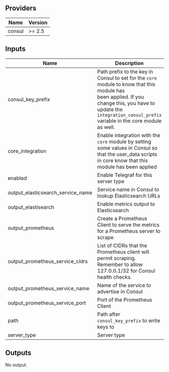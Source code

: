 ## Providers

| Name | Version |
|------|---------|
| consul | >= 2.5 |

## Inputs

| Name | Description | Type | Default | Required |
|------|-------------|------|---------|:-----:|
| consul\_key\_prefix | Path prefix to the key in Consul to set for the `core` module to know that this module has<br>        been applied. If you change this, you have to update the<br>        `integration_consul_prefix` variable in the core module as well. | `string` | `"terraform/"` | no |
| core\_integration | Enable integration with the `core` module by setting some values in Consul so<br>        that the user\_data scripts in core know that this module has been applied | `bool` | `true` | no |
| enabled | Enable Telegraf for this server type | `bool` | `true` | no |
| output\_elasticsearch\_service\_name | Service name in Consul to lookup Elasticsearch URLs | `string` | `"elasticsearch"` | no |
| output\_elastisearch | Enable metrics output to Elasticsearch | `bool` | `false` | no |
| output\_prometheus | Create a Prometheus Client to serve the metrics for a Prometheus server to scrape | `bool` | `false` | no |
| output\_prometheus\_service\_cidrs | List of CIDRs that the Prometheus client will permit scraping. Remember to allow 127.0.0.1/32 for Consul health checks. | `list(string)` | <pre>[<br>  "0.0.0.0/0"<br>]<br></pre> | no |
| output\_prometheus\_service\_name | Name of the service to advertise in Consul | `string` | `"prometheus-client"` | no |
| output\_prometheus\_service\_port | Port of the Prometheus Client | `number` | `9273` | no |
| path | Path after `consul_key_prefix` to write keys to | `string` | `"telegraf/"` | no |
| server\_type | Server type | `any` | n/a | yes |

## Outputs

No output.

